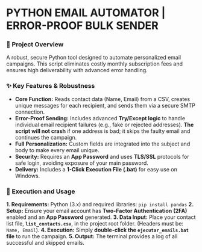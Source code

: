 # PYTHON EMAIL AUTOMATOR | ERROR-PROOF BULK SENDER

### 🎯 Project Overview

A robust, secure Python tool designed to automate personalized email campaigns. This script eliminates costly monthly subscription fees and ensures high deliverability with advanced error handling.

### ✨ Key Features & Robustness

* **Core Function:** Reads contact data (Name, Email) from a CSV, creates unique messages for each recipient, and sends them via a secure SMTP connection.
* **Error-Proof Sending:** Includes advanced **Try/Except logic** to handle individual email recipient failures (e.g., fake or rejected addresses). **The script will not crash** if one address is bad; it skips the faulty email and continues the campaign.
* **Full Personalization:** Custom fields are integrated into the subject and body to make every email unique.
* **Security:** Requires an **App Password** and uses **TLS/SSL** protocols for safe login, avoiding exposure of your main password.
* **Delivery:** Includes a **1-Click Execution File (.bat)** for easy use on Windows.

### 🚀 Execution and Usage

**1. Requirements:** Python (3.x) and required libraries: `pip install pandas`
**2. Setup:** Ensure your email account has **Two-Factor Authentication (2FA)** enabled and an **App Password** generated.
**3. Data Input:** Place your contact list file, **`list_contacts.csv`**, in the project root folder. (Headers must be: `Name, Email`).
**4. Execution:** Simply **double-click the `ejecutar_emails.bat` file** to run the campaign.
**5. Output:** The terminal provides a log of all successful and skipped emails.
